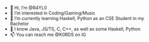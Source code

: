 - 👋 Hi, I’m @R4YL0
- 👀 I’m interested in Coding/Gaming/Music
- 🌱 I’m currently learning Haskell, Python as an CSE Student in my Bachelor
- 💞️ I know Java, JS/TS, C, C++, as well as some Haskell, Python
- 📫 You can reach me @K0RDS on IG

<!---
R4YL0/R4YL0 is a ✨ special ✨ repository because its `README.md` (this file) appears on your GitHub profile.
You can click the Preview link to take a look at your changes.
--->
